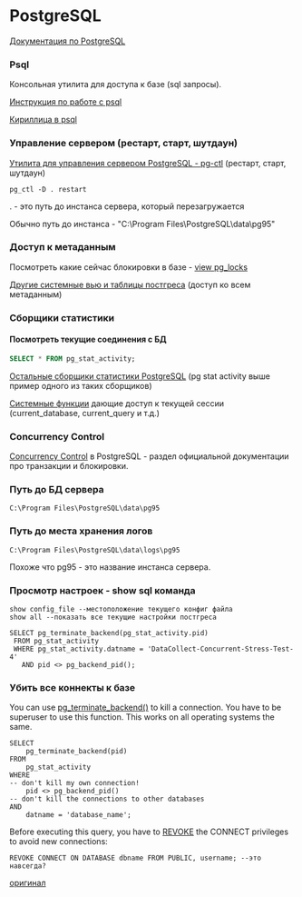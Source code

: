 # PostgreSQL

[Документация по PostgreSQL](https://www.postgresql.org/docs/9.6/static/index.html)

### Psql

Консольная утилита для доступа к базе \(sql запросы\).

[Инструкция по работе с psql](https://postgrespro.ru/docs/postgrespro/9.6/app-psql)

[Кириллица в psql](http://www.iu5bmstu.ru/index.php/PostgreSQL_-_Кириллица_в_psql_под_Windows)

### Управление сервером \(рестарт, старт, шутдаун\)

[Утилита для управления сервером PostgreSQL - pg-ctl](https://www.postgresql.org/docs/9.3/static/app-pg-ctl.html) \(рестарт, старт, шутдаун\)

```
pg_ctl -D . restart
```

. - это путь до инстанса сервера, который перезагружается

Обычно путь до инстанса - "C:\Program Files\PostgreSQL\data\pg95"

### Доступ к метаданным

Посмотреть какие сейчас блокировки в базе - [view pg\_locks](https://www.postgresql.org/docs/9.6/static/view-pg-locks.html)

[Другие системные вью и таблицы постгреса](https://www.postgresql.org/docs/9.6/static/catalogs.html) \(доступ ко всем метаданным\)

### Cборщики статистики

#### Посмотреть текущие соединения с БД

```SQL
SELECT * FROM pg_stat_activity;
```

[Остальные сборщики статистики PostgreSQL](https://www.postgresql.org/docs/9.6/static/monitoring-stats.html) \(pg stat activity выше пример одного из таких сборщиков\)

[Системные функции](https://www.postgresql.org/docs/current/static/functions-info.html) дающие доступ к текущей сессии \(current\_database, current\_query и т.д.\)

### Concurrency Control

[Concurrency Control](https://www.postgresql.org/docs/9.6/static/mvcc.html) в PostgreSQL - раздел официальной документации про транзакции и блокировки.

### Путь до БД сервера

```
C:\Program Files\PostgreSQL\data\pg95
```

### Путь до места хранения логов

```
C:\Program Files\PostgreSQL\data\logs\pg95
```

Похоже что pg95 - это название инстанса сервера.

### Просмотр настроек - show sql команда

```
show config_file --местоположение текущего конфиг файла
show all --показать все текущие настройки постгреса
```

```
SELECT pg_terminate_backend(pg_stat_activity.pid)
 FROM pg_stat_activity
 WHERE pg_stat_activity.datname = 'DataCollect-Concurrent-Stress-Test-4'
   AND pid <> pg_backend_pid();
```

### Убить все коннекты к базе

You can use [pg\_terminate\_backend\(\)](http://www.postgresql.org/docs/current/static/functions-admin.html) to kill a connection. You have to be superuser to use this function. This works on all operating systems the same.

```
SELECT
    pg_terminate_backend(pid)
FROM
    pg_stat_activity 
WHERE
-- don't kill my own connection!
    pid <> pg_backend_pid()
-- don't kill the connections to other databases
AND
    datname = 'database_name';
```

Before executing this query, you have to [REVOKE](http://www.postgresql.org/docs/current/interactive/sql-revoke.html) the CONNECT privileges to avoid new connections:

```
REVOKE CONNECT ON DATABASE dbname FROM PUBLIC, username; --это навсегда?
```

[оригинал](https://stackoverflow.com/questions/5108876/kill-a-postgresql-session-connection)

